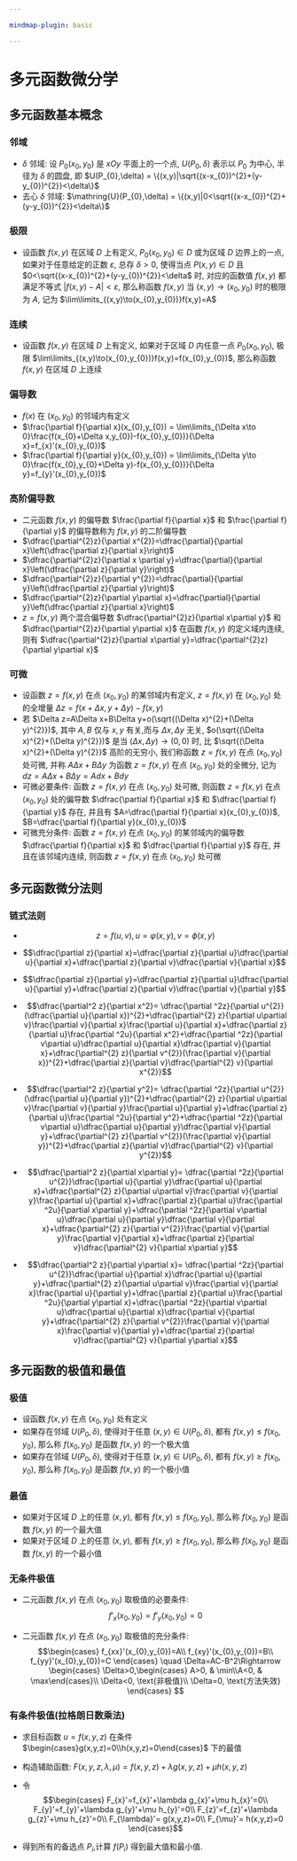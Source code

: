 ```yaml
---

mindmap-plugin: basic

---
```

# 多元函数微分学
## 多元函数基本概念
### 邻域
- $\delta$ 邻域: 设 $P_{0}(x_{0},y_{0})$ 是 $xOy$ 平面上的一个点, $U(P_{0},\delta)$ 表示以 $P_{0}$ 为中心, 半径为 $\delta$ 的圆盘, 即 $U(P_{0},\delta) = \{(x,y)|\sqrt{(x-x_{0})^{2}+(y-y_{0})^{2}}<\delta\}$
- 去心 $\delta$ 邻域: $\mathring{U}(P_{0},\delta) = \{(x,y)|0<\sqrt{(x-x_{0})^{2}+(y-y_{0})^{2}}<\delta\}$
### 极限
- 设函数 $f(x,y)$ 在区域 $D$ 上有定义, $P_{0}(x_{0},y_{0})\in D$ 或为区域 $D$ 边界上的一点, 如果对于任意给定的正数 $\varepsilon$, 总存 $\delta>0$, 使得当点 $P(x,y)\in D$ 且 $0<\sqrt{(x-x_{0})^{2}+(y-y_{0})^{2}}<\delta$ 时, 对应的函数值 $f(x,y)$ 都满足不等式 $|f(x,y)-A|<\varepsilon$, 那么称函数 $f(x,y)$ 当 $(x,y)\to(x_{0},y_{0})$ 时的极限为 $A$, 记为 $\lim\limits_{(x,y)\to(x_{0},y_{0})}f(x,y)=A$
### 连续
- 设函数 $f(x,y)$ 在区域 $D$ 上有定义, 如果对于区域 $D$ 内任意一点 $P_{0}(x_{0},y_{0})$, 极限 $\lim\limits_{(x,y)\to(x_{0},y_{0})}f(x,y)=f(x_{0},y_{0})$, 那么称函数 $f(x,y)$ 在区域 $D$ 上连续
### 偏导数
- $f(x)$ 在 $(x_{0},y_{0})$ 的邻域内有定义
- $\frac{\partial f}{\partial x}(x_{0},y_{0}) = \lim\limits_{\Delta x\to 0}\frac{f(x_{0}+\Delta x,y_{0})-f(x_{0},y_{0})}{\Delta x}=f_{x}'(x_{0},y_{0})$
- $\frac{\partial f}{\partial y}(x_{0},y_{0}) = \lim\limits_{\Delta y\to 0}\frac{f(x_{0},y_{0}+\Delta y)-f(x_{0},y_{0})}{\Delta y}=f_{y}'(x_{0},y_{0})$
### 高阶偏导数
- 二元函数 $f(x,y)$ 的偏导数 $\frac{\partial f}{\partial x}$ 和 $\frac{\partial f}{\partial y}$ 的偏导数称为 $f(x,y)$ 的二阶偏导数
- $\dfrac{\partial^{2}z}{\partial x^{2}}=\dfrac{\partial}{\partial x}\left(\dfrac{\partial z}{\partial x}\right)$
- $\dfrac{\partial^{2}z}{\partial x \partial y}=\dfrac{\partial}{\partial x}\left(\dfrac{\partial z}{\partial y}\right)$
- $\dfrac{\partial^{2}z}{\partial y^{2}}=\dfrac{\partial}{\partial y}\left(\dfrac{\partial z}{\partial y}\right)$
- $\dfrac{\partial^{2}z}{\partial y\partial x}=\dfrac{\partial}{\partial y}\left(\dfrac{\partial z}{\partial x}\right)$
- $z=f(x,y)$ 两个混合偏导数 $\dfrac{\partial^{2}z}{\partial x\partial y}$ 和 $\dfrac{\partial^{2}z}{\partial y\partial x}$ 在函数 $f(x,y)$ 的定义域内连续, 则有 $\dfrac{\partial^{2}z}{\partial x\partial y}=\dfrac{\partial^{2}z}{\partial y\partial x}$
### 可微
- 设函数 $z=f(x,y)$ 在点 $(x_{0},y_{0})$ 的某邻域内有定义, $z=f(x,y)$ 在 $(x_{0},y_{0})$ 处的全增量 $\Delta z=f(x+\Delta x,y+\Delta y)-f(x,y)$
- 若 $\Delta z=A\Delta x+B\Delta y+o(\sqrt{(\Delta x)^{2}+(\Delta y)^{2}})$, 其中 $A,B$ 仅与 $x,y$ 有关,而与 $\Delta x,\Delta y$ 无关, $o(\sqrt{(\Delta x)^{2}+(\Delta y)^{2}})$ 是当 $(\Delta x,\Delta y)\to(0,0)$ 时, 比 $\sqrt{(\Delta x)^{2}+(\Delta y)^{2}}$ 高阶的无穷小, 我们称函数 $z=f(x,y)$ 在点 $(x_{0},y_{0})$ 处可微, 并称 $A\Delta x+B\Delta y$ 为函数 $z=f(x,y)$ 在点 $(x_{0},y_{0})$ 处的全微分, 记为 $dz=A\Delta x+B\Delta y = Adx+Bdy$
- 可微必要条件: 函数 $z=f(x,y)$ 在点 $(x_{0},y_{0})$ 处可微, 则函数 $z=f(x,y)$ 在点 $(x_{0},y_{0})$ 处的偏导数 $\dfrac{\partial f}{\partial x}$ 和 $\dfrac{\partial f}{\partial y}$ 存在, 并且有 $A=\dfrac{\partial f}{\partial x}(x_{0},y_{0})$, $B=\dfrac{\partial f}{\partial y}(x_{0},y_{0})$
- 可微充分条件: 函数 $z=f(x,y)$ 在点 $(x_{0},y_{0})$ 的某邻域内的偏导数 $\dfrac{\partial f}{\partial x}$ 和 $\dfrac{\partial f}{\partial y}$ 存在, 并且在该邻域内连续, 则函数 $z=f(x,y)$ 在点 $(x_{0},y_{0})$ 处可微
## 多元函数微分法则
### 链式法则
- $$z=f(u,v),u=\varphi(x,y),v=\phi(x,y)$$
- $$\dfrac{\partial z}{\partial x}=\dfrac{\partial z}{\partial u}\dfrac{\partial u}{\partial x}+\dfrac{\partial z}{\partial v}\dfrac{\partial v}{\partial x}$$
- $$\dfrac{\partial z}{\partial y}=\dfrac{\partial z}{\partial u}\dfrac{\partial u}{\partial y}+\dfrac{\partial z}{\partial v}\dfrac{\partial v}{\partial y}$$
- $$\dfrac{\partial^2 z}{\partial x^2}= \dfrac{\partial ^2z}{\partial u^{2}}(\dfrac{\partial u}{\partial x})^{2}+\dfrac{\partial^{2} z}{\partial u\partial v}\frac{\partial v}{\partial x}\frac{\partial u}{\partial x}+\dfrac{\partial z}{\partial u}\frac{\partial ^2u}{\partial x^2}+\dfrac{\partial ^2z}{\partial v\partial u}\dfrac{\partial u}{\partial x}\dfrac{\partial v}{\partial x}+\dfrac{\partial^{2} z}{\partial v^{2}}(\frac{\partial v}{\partial x})^{2}+\dfrac{\partial z}{\partial v}\dfrac{\partial^{2} v}{\partial x^{2}}$$

- $$\dfrac{\partial^2 z}{\partial y^2}= \dfrac{\partial ^2z}{\partial u^{2}}(\dfrac{\partial u}{\partial y})^{2}+\dfrac{\partial^{2} z}{\partial u\partial v}\frac{\partial v}{\partial y}\frac{\partial u}{\partial y}+\dfrac{\partial z}{\partial u}\frac{\partial ^2u}{\partial y^2}+\dfrac{\partial ^2z}{\partial v\partial u}\dfrac{\partial u}{\partial y}\dfrac{\partial v}{\partial y}+\dfrac{\partial^{2} z}{\partial v^{2}}(\frac{\partial v}{\partial y})^{2}+\dfrac{\partial z}{\partial v}\dfrac{\partial^{2} v}{\partial y^{2}}$$
	
- $$\dfrac{\partial^2 z}{\partial x\partial y}= \dfrac{\partial ^2z}{\partial u^{2}}\dfrac{\partial u}{\partial y}\dfrac{\partial u}{\partial x}+\dfrac{\partial^{2} z}{\partial u\partial v}\frac{\partial v}{\partial y}\frac{\partial u}{\partial x}+\dfrac{\partial z}{\partial u}\frac{\partial ^2u}{\partial x\partial y}+\dfrac{\partial ^2z}{\partial v\partial u}\dfrac{\partial u}{\partial y}\dfrac{\partial v}{\partial x}+\dfrac{\partial^{2} z}{\partial v^{2}}\frac{\partial v}{\partial y}\frac{\partial v}{\partial x}+\dfrac{\partial z}{\partial v}\dfrac{\partial^{2} v}{\partial x\partial y}$$

- $$\dfrac{\partial^2 z}{\partial y\partial x}= \dfrac{\partial ^2z}{\partial u^{2}}\dfrac{\partial u}{\partial x}\dfrac{\partial u}{\partial y}+\dfrac{\partial^{2} z}{\partial u\partial v}\frac{\partial v}{\partial x}\frac{\partial u}{\partial y}+\dfrac{\partial z}{\partial u}\frac{\partial ^2u}{\partial y\partial x}+\dfrac{\partial ^2z}{\partial v\partial u}\dfrac{\partial u}{\partial x}\dfrac{\partial v}{\partial y}+\dfrac{\partial^{2} z}{\partial v^{2}}\frac{\partial v}{\partial x}\frac{\partial v}{\partial y}+\dfrac{\partial z}{\partial v}\dfrac{\partial^{2} v}{\partial y\partial x}$$

## 多元函数的极值和最值

### 极值
- 设函数 $f(x,y)$ 在点 $(x_{0},y_{0})$ 处有定义
- 如果存在邻域 $U(P_{0},\delta)$, 使得对于任意 $(x,y)\in U(P_{0},\delta)$, 都有 $f(x,y)\leq f(x_{0},y_{0})$, 那么称 $f(x_{0},y_{0})$ 是函数 $f(x,y)$ 的一个极大值
- 如果存在邻域 $U(P_{0},\delta)$, 使得对于任意 $(x,y)\in U(P_{0},\delta)$, 都有 $f(x,y)\geq f(x_{0},y_{0})$, 那么称 $f(x_{0},y_{0})$ 是函数 $f(x,y)$ 的一个极小值
### 最值
- 如果对于区域 $D$ 上的任意 $(x,y)$, 都有 $f(x,y)\leq f(x_{0},y_{0})$, 那么称 $f(x_{0},y_{0})$ 是函数 $f(x,y)$ 的一个最大值
- 如果对于区域 $D$ 上的任意 $(x,y)$, 都有 $f(x,y)\geq f(x_{0},y_{0})$, 那么称 $f(x_{0},y_{0})$ 是函数 $f(x,y)$ 的一个最小值

### 无条件极值
- 二元函数 $f(x,y)$ 在点 $(x_{0},y_{0})$ 取极值的必要条件: 
$$f'_{x}(x_{0},y_{0})=f'_{y}(x_{0},y_{0})=0$$

- 二元函数 $f(x,y)$ 在点 $(x_{0},y_{0})$ 取极值的充分条件: 
$$\begin{cases}
    f_{xx}'(x_{0},y_{0})=A\\
    f_{xy}'(x_{0},y_{0})=B\\
    f_{yy}'(x_{0},y_{0})=C
\end{cases}  
\quad \Delta=AC-B^2\Rightarrow
\begin{cases}
    \Delta>0,\begin{cases} A>0, & \min\\A<0, & \max\end{cases}\\
    \Delta<0, \text{非极值}\\ 
    \Delta=0, \text{方法失效}
\end{cases}
$$

### 有条件极值(拉格朗日数乘法)
- 求目标函数 $u=f(x,y,z)$ 在条件 $\begin{cases}g(x,y,z)=0\\h(x,y,z)=0\end{cases}$ 下的最值

- 构造辅助函数:  $F(x,y,z,\lambda,\mu)=f(x,y,z)+\lambda g(x,y,z)+\mu h(x,y,z)$

- 令 $$\begin{cases} F_{x}'=f_{x}'+\lambda g_{x}'+\mu h_{x}'=0\\
    F_{y}'=f_{y}'+\lambda g_{y}'+\mu h_{y}'=0\\
    F_{z}'=f_{z}'+\lambda g_{z}'+\mu h_{z}'=0\\
    F_{\lambda}'= g(x,y,z)=0\\
    F_{\mu}'= h(x,y,z)=0
\end{cases}$$

- 得到所有的备选点 $P_{i}$,计算 $f(P_{i})$ 得到最大值和最小值.